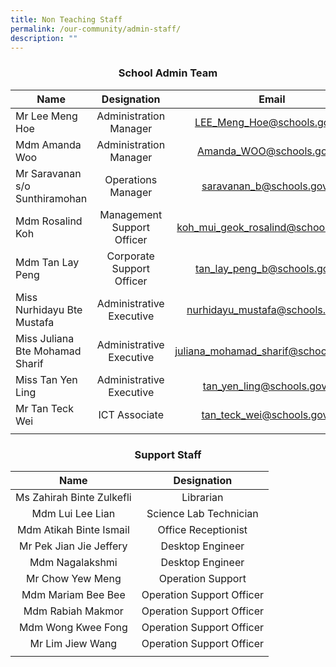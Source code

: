 ```yaml
---
title: Non Teaching Staff
permalink: /our-community/admin-staff/
description: ""
---
```

### **<center>School Admin Team</center>**

| Name | Designation | Email |
| ----------------- | :------------------: | :-----------------: |
| Mr Lee Meng Hoe | Administration Manager | [LEE_Meng_Hoe@schools.gov.sg](mailto:LEE_Meng_Hoe@schools.gov.sg) |
| Mdm Amanda Woo | Administration Manager | [Amanda_WOO@schools.gov.sg](mailto:Amanda_WOO@schools.gov.sg) |
| Mr Saravanan s/o Sunthiramohan | Operations Manager | [saravanan_b@schools.gov.sg](mailto:saravanan_b@schools.gov.sg) |
| Mdm Rosalind Koh | Management Support Officer | [koh_mui_geok_rosalind@schools.gov.sg](mailto:koh_mui_geok_rosalind@schools.gov.sg) |
| Mdm Tan Lay Peng | Corporate Support Officer | [tan_lay_peng_b@schools.gov.sg](mailto:tan_lay_peng_b@schools.gov.sg) |
| Miss Nurhidayu Bte Mustafa | Administrative Executive | [nurhidayu_mustafa@schools.gov.sg](mailto:nurhidayu_mustafa@schools.gov.sg) |
| Miss Juliana Bte Mohamad Sharif | Administrative Executive | [juliana_mohamad_sharif@schools.gov.sg](mailto:juliana_mohamad_sharif@schools.gov.sg) |
| Miss Tan Yen Ling | Administrative Executive | [tan_yen_ling@schools.gov.sg](mailto:tan_yen_ling@schools.gov.sg) |
| Mr Tan Teck Wei | ICT Associate | [tan_teck_wei@schools.gov.sg](mailto:tan_teck_wei@schools.gov.sg) |
| | |

### **<center>Support Staff</center>**

| Name | Designation |
| :-----------------: | :------------------: |
| Ms Zahirah Binte Zulkefli | Librarian |
| Mdm Lui Lee Lian | Science Lab Technician |
| Mdm Atikah Binte Ismail | Office Receptionist |
| Mr Pek Jian Jie Jeffery | Desktop Engineer |
| Mdm Nagalakshmi | Desktop Engineer |
| Mr Chow Yew Meng | Operation Support |
| Mdm Mariam Bee Bee | Operation Support Officer |
| Mdm Rabiah Makmor | Operation Support Officer |
| Mdm Wong Kwee Fong | Operation Support Officer |
| Mr Lim Jiew Wang | Operation Support Officer |
| | |